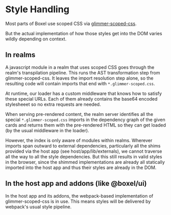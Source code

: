 # Style Handling

Most parts of Boxel use scoped CSS via [glimmer-scoped-css](https://github.com/cardstack/glimmer-scoped-css).

But the actual implementation of how those styles get into the DOM varies wildly depending on context.

## In realms

A javascript module in a realm that uses scoped CSS goes through the realm's
transpilation pipeline. This runs the AST transformation step from
glimmer-scoped-css. It leaves the import resolution step alone, so the resulting
code will contain imports that end with `*.glimmer-scoped.css`.

At runtime, our loader has a custom middleware that knows how to satisfy these
special URLs. Each of them already contains the base64 encoded stylesheeet so no
extra requests are needed.

When serving pre-rendered content, the realm server identifies all the special
`*.glimmer-scoped.css` imports in the dependency graph of the given cards and
returns them with the pre-rendered HTML so they can get loaded (by the usual
middleware in the loader).

However, the index is only aware of modules within realms. Wherever imports span
outward to external dependencies, particularly all the shims provided via the
host app (see host/app/lib/externals), we cannot traverse all the way to all the
style dependencies. But this still results in valid styles in the browser, since
the shimmed implementations are already all statically imported into the host
app and thus their styles are already in the DOM.

## In the host app and addons (like @boxel/ui)

In the host app and its addons, the webpack-based implementation of
glimmer-scoped-css is in use. This means styles will be delivered by webpack's
usual style pipeline.

